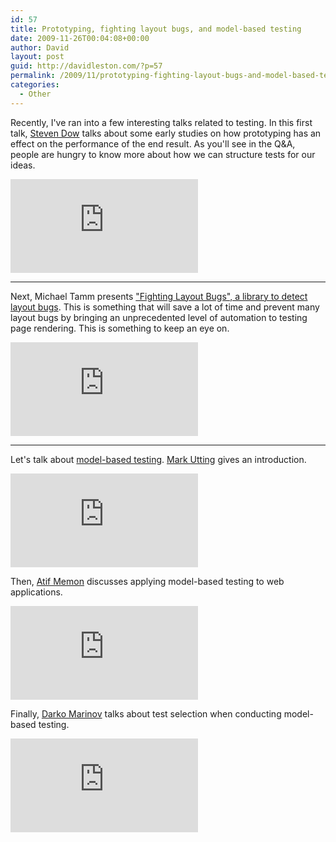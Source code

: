 ```yaml
---
id: 57
title: Prototyping, fighting layout bugs, and model-based testing
date: 2009-11-26T00:04:08+00:00
author: David
layout: post
guid: http://davidleston.com/?p=57
permalink: /2009/11/prototyping-fighting-layout-bugs-and-model-based-testing/
categories:
  - Other
---
```

Recently, I've ran into a few interesting talks related to testing. In this first talk, [Steven Dow](http://www.stanford.edu/~spdow/) talks about some early studies on how prototyping has an effect on the performance of the end result. As you'll see in the Q&A, people are hungry to know more about how we can structure tests for our ideas.

<iframe src="https://www.youtube.com/embed/Nw4fFdgZYOY" frameborder="0" allowfullscreen></iframe>

___

Next, Michael Tamm presents <a href="http://code.google.com/p/fighting-layout-bugs/">"Fighting Layout Bugs", a library to detect layout bugs</a>. This is something that will save a lot of time and prevent many layout bugs by bringing an unprecedented level of automation to testing page rendering. This is something to keep an eye on.

<iframe src="https://www.youtube.com/embed/WY3C6FHqSqQ" frameborder="0" allowfullscreen></iframe>

___

Let's talk about [model-based testing](http://en.wikipedia.org/wiki/Model-based_testing). [Mark Utting](http://www.cs.waikato.ac.nz/~marku/) gives an introduction.

<iframe src="https://www.youtube.com/embed/9BqYkzP6LYk" frameborder="0" allowfullscreen></iframe>

Then, [Atif Memon](http://www.cs.umd.edu/~atif/newsite/index.htm) discusses applying model-based testing to web applications.

<iframe src="https://www.youtube.com/embed/6LdsIVvxISU" frameborder="0" allowfullscreen></iframe>

Finally, [Darko Marinov](http://mir.cs.illinois.edu/~marinov/) talks about test selection when conducting model-based testing.

<iframe src="https://www.youtube.com/embed/HRgcpbGKJgo" frameborder="0" allowfullscreen></iframe>